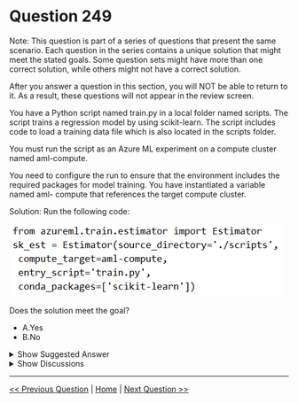 # Question 249

Note: This question is part of a series of questions that present the same scenario. Each question in the series contains a unique solution that might meet the stated goals. Some question sets might have more than one correct solution, while others might not have a correct solution.

After you answer a question in this section, you will NOT be able to return to it. As a result, these questions will not appear in the review screen.

You have a Python script named train.py in a local folder named scripts. The script trains a regression model by using scikit-learn. The script includes code to load a training data file which is also located in the scripts folder.

You must run the script as an Azure ML experiment on a compute cluster named aml-compute.

You need to configure the run to ensure that the environment includes the required packages for model training. You have instantiated a variable named aml- compute that references the target compute cluster.

Solution: Run the following code:

![Question Image](../images/q249_q_0025900001.png)

Does the solution meet the goal?

- A.Yes
- B.No

<details>
  <summary>Show Suggested Answer</summary>

<strong>B</strong><br>

<p>The scikit-learn estimator provides a simple way of launching a scikit-learn training job on a compute target. It is implemented through the SKLearn class, which can be used to support single-node CPU training.</p>
<p>Example:</p>
<p>from azureml.train.sklearn import SKLearn</p>
<p>}</p>
<p>estimator = SKLearn(source_directory=project_folder,</p>
<p>compute_target=compute_target,</p>
<p>entry_script=&#x27;train_iris.py&#x27;</p>
<p>)</p>
<p>Reference:</p>
<p>https://docs.microsoft.com/en-us/azure/machine-learning/how-to-train-scikit-learn</p>

</details>

<details>
  <summary>Show Discussions</summary>

<blockquote><p><strong>hendriktytgatpwc</strong> <code>(Tue 14 Mar 2023 16:03)</code> - <em>Upvotes: 11</em></p><p>Question is outdated: Estimator is being replaced by ScriptRunConfig
https://docs.microsoft.com/en-us/python/api/azureml-train-core/azureml.train.sklearn.sklearn?view=azure-ml-py</p></blockquote>
<blockquote><p><strong>medsimus</strong> <code>(Sun 02 Apr 2023 14:30)</code> - <em>Upvotes: 1</em></p><p>Indeed</p></blockquote>
<blockquote><p><strong>Lucario95</strong> <code>(Sat 03 Jun 2023 15:56)</code> - <em>Upvotes: 5</em></p><p>Doesn&#x27;t the solution still meet requirements? (Even if not using SKLearn object)</p></blockquote>
<blockquote><p><strong>michaelmorar</strong> <code>(Sun 08 Dec 2024 21:53)</code> - <em>Upvotes: 2</em></p><p>This one is correct as opposed to 67 which does not specify scikit learn in the conda_environment packages.</p></blockquote>
<blockquote><p><strong>AkashV</strong> <code>(Sun 06 Aug 2023 15:12)</code> - <em>Upvotes: 1</em></p><p>Don&#x27;t we have to copy the scripts folders for them to be accessible in the computer cluster ?</p></blockquote>

</details>

---

[<< Previous Question](question_248.md) | [Home](../index.md) | [Next Question >>](question_250.md)
